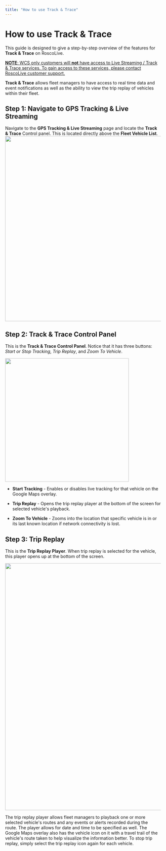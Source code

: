 ```yaml
---
title: "How to use Track & Trace"
---
```

# How to use Track & Trace

This guide is designed to give a step-by-step overview of the features for **Track & Trace** on RoscoLive.  
  
<u>**NOTE**: WCS only customers will **not** have access to Live Streaming / Track & Trace services. To gain access to these services, please contact RoscoLive customer support.</u>  
  

**Track & Trace** allows fleet managers to have access to real time data and event notifications as well as the ability to view the trip replay of vehicles within their fleet.

## Step 1: Navigate to GPS Tracking & Live Streaming

Navigate to the **GPS Tracking & Live Streaming** page and locate the **Track & Trace** Control panel. This is located directly above the **Fleet Vehicle List**. <img src="/user/product/roscolive2.0/how_to_guide/gps_tracking/rlgps_ls_page_t_t.jpg" class="align-center" width="600" />  
  

## Step 2: Track & Trace Control Panel

This is the **Track & Trace Control Panel**. Notice that it has three buttons: *Start or Stop Tracking*, *Trip Replay*, and *Zoom To Vehicle*.  
  
<img src="/user/product/roscolive2.0/how_to_guide/gps_tracking/rlt_t_panel.jpg" class="align-center" width="400" />

-   **Start Tracking** - Enables or disables live tracking for that vehicle on the Google Maps overlay.
-   **Trip Replay** - Opens the trip replay player at the bottom of the screen for selected vehicle's playback.
-   **Zoom To Vehicle** - Zooms into the location that specific vehicle is in or its last known location if network connectivity is lost.  
      

## Step 3: Trip Replay

This is the **Trip Replay Player**. When trip replay is selected for the vehicle, this player opens up at the bottom of the screen.  
  
<img src="/user/product/roscolive2.0/how_to_guide/gps_tracking/rltrip_replay.jpg" class="align-center" width="800" />  
  
The trip replay player allows fleet managers to playback one or more selected vehicle's routes and any events or alerts recorded during the route. The player allows for date and time to be specified as well. The Google Maps overlay also has the vehicle icon on it with a travel trail of the vehicle's route taken to help visualize the information better. To stop trip replay, simply select the trip replay icon again for each vehicle.
